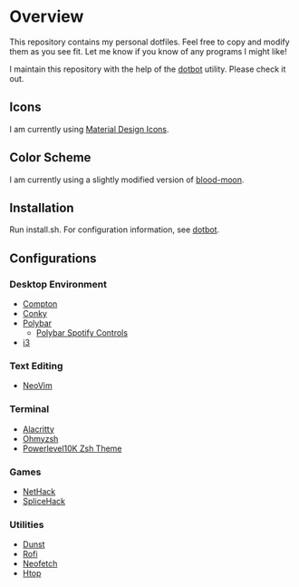 # Overview
This repository contains my personal dotfiles. Feel free to copy and modify them as you see fit. Let me know if you know of any programs I might like!

I maintain this repository with the help of the [dotbot](https://github.com/anishathalye/dotbot) utility. Please check it out.

## Icons
I am currently using [Material Design Icons](https://materialdesignicons.com/).

## Color Scheme
I am currently using a slightly modified version of [blood-moon](https://github.com/dguo/blood-moon).

## Installation
Run install.sh. For configuration information, see [dotbot](https://github.com/anishathalye/dotbot).

## Configurations

### Desktop Environment
* [Compton](https://github.com/chjj/compton)
* [Conky](https://github.com/brndnmtthws/conky)
* [Polybar](https://github.com/polybar/polybar)
    * [Polybar Spotify Controls](https://github.com/dietervanhoof/polybar-spotify-controls)
* [i3](https://github.com/i3/i3)

### Text Editing
* [NeoVim](https://neovim.io/)

### Terminal
* [Alacritty](https://github.com/alacritty/alacritty)
* [Ohmyzsh](https://github.com/ohmyzsh/ohmyzsh)
* [Powerlevel10K Zsh Theme](https://github.com/romkatv/powerlevel10k)

### Games
* [NetHack](https://github.com/NetHack/NetHack.git)
* [SpliceHack](https://github.com/NullCGT/SpliceHack.git)

### Utilities
* [Dunst](https://github.com/dunst-project/dunst)
* [Rofi](https://github.com/davatorium/rofi)
* [Neofetch](https://github.com/dylanaraps/neofetch)
* [Htop](https://github.com/htop-dev/htop/)
